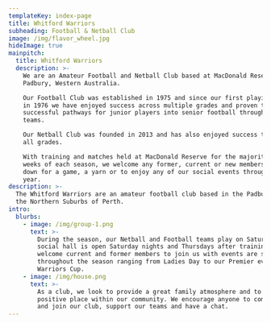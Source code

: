 ```yaml
---
templateKey: index-page
title: Whitford Warriors
subheading: Football & Netball Club
image: /img/flavor_wheel.jpg
hideImage: true
mainpitch:
  title: Whitford Warriors
  description: >-
    We are an Amateur Football and Netball Club based at MacDonald Reserve 
    Padbury, Western Australia. 

    Our Football Club was established in 1975 and since our first playing season
    in 1976 we have enjoyed success across multiple grades and proven to be a
    successful pathways for junior players into senior football through our colt
    teams. 

    Our Netball Club was founded in 2013 and has also enjoyed success through
    all grades. 

    With training and matches held at MacDonald Reserve for the majority of
    weeks of each season, we welcome any former, current or new members to come
    down for a game, a yarn or to enjoy any of our social events throughout the
    year.
description: >-
  The Whitford Warriors are an amateur football club based in the Padbury, in
  the Northern Suburbs of Perth. 
intro:
  blurbs:
    - image: /img/group-1.png
      text: >-
        During the season, our Netball and Football teams play on Saturday. The
        social hall is open Saturday nights and Thursdays after training and we
        welcome current and former members to join us with events are scheduled
        throughout the season ranging from Ladies Day to our Premier event The
        Warriors Cup. 
    - image: /img/house.png
      text: >-
        As a club, we look to provide a great family atmosphere and to be a
        positive place within our community. We encourage anyone to come down
        and join our club, support our teams and have a chat.
---
```


